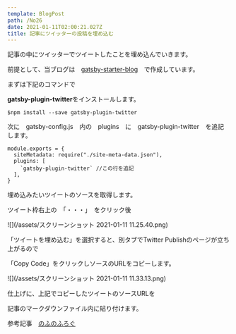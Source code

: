 ```yaml
---
template: BlogPost
path: /No26
date: 2021-01-11T02:00:21.027Z
title: 記事にツイッターの投稿を埋め込む
---
```

記事の中にツイッターでツイートしたことを埋め込んでいきます。

前提として、当ブログは　[gatsby-starter-blog](https://www.gatsbyjs.org/starters/gatsbyjs/gatsby-starter-blog/)　で作成しています。

まずは下記のコマンドで

**gatsby-plugin-twitter**をインストールします。

```text
$npm install --save gatsby-plugin-twitter
```

次に　gatsby-config.js　内の　plugins　に　gatsby-plugin-twitter　を追記します。

```
module.exports = {
  siteMetadata: require("./site-meta-data.json"),
  plugins: [
    `gatsby-plugin-twitter` //この行を追記
  ],
}
```

埋め込みたいツイートのソースを取得します。

ツイート枠右上の　「・・・」　をクリック後

![](/assets/スクリーンショット 2021-01-11 11.25.40.png)

「ツイートを埋め込む」を選択すると、別タブでTwitter Publishのページが立ち上がるので

「Copy Code」をクリックしソースのURLをコピーします。

![](/assets/スクリーンショット 2021-01-11 11.33.13.png)

仕上げに、上記でコピーしたツイートのソースURLを

記事のマークダウンファイル内に貼り付けます。



参考記事　[のふのふろぐ](https://rpf-noblog.com/2020-07-07/gatsby-twitter)[](https://rpf-noblog.com/2020-07-07/gatsby-twitter)

